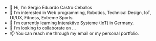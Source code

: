 - 👋 Hi, I’m Sergio Eduardo Castro Ceballos
- 👀 I’m interested in Web programming, Robotics, Technical Design, IoT, UI/UX, Fitness, Extreme Sports.
- 🌱 I’m currently learning Interaktive Systeme (IoT) in Germany.
- 💞️ I’m looking to collaborate on ...
- 📫 You can reach me through my email or my personal portfolio.

<!---
SergioCasCeb/SergioCasCeb is a ✨ special ✨ repository because its `README.md` (this file) appears on your GitHub profile.
You can click the Preview link to take a look at your changes.
--->
